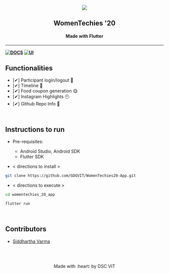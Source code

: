 <p align="center">
	<img src="https://user-images.githubusercontent.com/30529572/72455010-fb38d400-37e7-11ea-9c1e-8cdeb5f5906e.png" />
	<h2 align="center"> WomenTechies '20 </h2>
	<h4 align="center"> Made with Flutter <h4>
</p>

---
[![DOCS](https://img.shields.io/badge/Documentation-see%20docs-green?style=flat-square&logo=appveyor)](INSERT_LINK_FOR_DOCS_HERE) 
  [![UI ](https://img.shields.io/badge/User%20Interface-Link%20to%20UI-orange?style=flat-square&logo=appveyor)](https://play.google.com/store/apps/details?id=com.dscvit.womentechies_20_app)


## Functionalities
- [✔]  Participant login/logout 🔐
- [✔]  Timeline 📅
- [✔]  Food coupon generation 😋
- [✔]  Instagram Highlights 🕙
- [✔]  Github Repo Info 🧾


<br>


## Instructions to run

* Pre-requisites:
	-  Android Studio, Android SDK
	-  Flutter SDK

* < directions to install > 
```bash
git clone https://github.com/GDGVIT/WomenTechies20-App.git
```

* < directions to execute >

```bash
cd womentechies_20_app

flutter run
```

<br>

## Contributors

* [ Siddhartha Varma ](https://github.com/BRO3886)




<br>
<br>

<p align="center">
	Made with :heart: by DSC VIT
</p>

